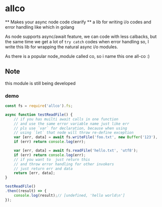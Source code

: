 # allco 

** Makes your async node code clearify **
a lib for writing i/o codes and error handling like which in golang

  As node supports async/await feature, we can code with less calbacks, but the same time we get a lot of `try catch` codes when error handling
so, I write this lib for wrapping the natural async i/o modules.

 As there is a popular node_module called co, so  i name this one all-co :)

## Note
this module is still being developed

### demo

```javascript
const fs = require('allco').fs;

async function testReadFile() {
	// if you has muilti await calls in one function
	// and use the same error variable name just like err
	// pls use `var` for declaration, because when using
	// using `let` that node will throw re-define exception
	var [err, data] = await fs.writeFile('foo.txt', new Buffer('123'), 'utf8');
	if (err) return console.log(err);

	var [err, data] = await fs.readFile('hello.txt', 'utf8');
	if (err) return console.log(err);
	// if you want to  just return this 
	// and throw error handling for other invokers
	// just return err and data
	return [err, data];
}

testReadFile()
.then((result) => {
	console.log(result);// [undefined, 'hello world\n']
});
```
